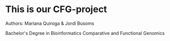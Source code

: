 # This is our CFG-project





Authors: Mariana Quiroga & Jordi Busoms <br />

Bachelor's Degree in Bioinformatics
Comparative and Functional Genomics 

